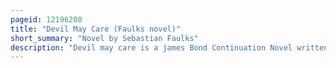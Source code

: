 ```yaml
---
pageid: 12196208
title: "Devil May Care (Faulks novel)"
short_summary: "Novel by Sebastian Faulks"
description: "Devil may care is a james Bond Continuation Novel written by sebastian Faulks. It was published in the Uk by Penguin Books on 28 May 2008, the 100th Anniversary of the Birth of Ian Fleming, the Creator of Bond. The Story Centers on Bond's Investigation into Dr. Julius Gorner a megalomaniac Chemist with a deep Hatred for England."
---
```


